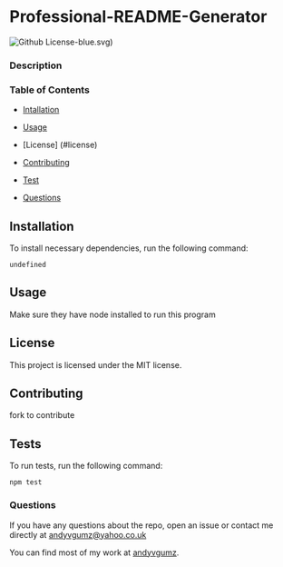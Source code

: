 # Professional-README-Generator
  ![Github License](https://img.shields.io/badge/License-MIT)-blue.svg)

  ### Description

  ### Table of Contents

  * [Intallation](#installation)

  * [Usage](#usage)

  * [License] (#license)

  * [Contributing](#contributing)

  * [Test](#tests)

  * [Questions](#questions)

  ## Installation

  To install necessary dependencies, run the following command:

  ```
  undefined
  ```

  ## Usage 
  Make sure they have node installed to run this program  

  ## License 

  This project is licensed under the MIT license.

  ## Contributing

  fork to contribute

  ## Tests

  To run tests, run the following command:
  
  ```
  npm test
  ```

### Questions

If you have any questions about the repo, open an issue or contact me  
directly at andyvgumz@yahoo.co.uk

You can find most of my work at [andyvgumz](https://github.com/andyvgumz). 
